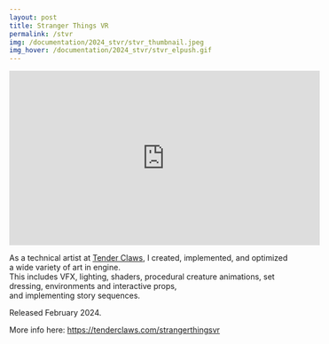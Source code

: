 ```yaml
---
layout: post
title: Stranger Things VR
permalink: /stvr
img: /documentation/2024_stvr/stvr_thumbnail.jpeg
img_hover: /documentation/2024_stvr/stvr_elpush.gif
---
```


<iframe width="560" height="315" src="https://www.youtube.com/embed/Xo5SDo8rNjE?si=nH0G-63Qf1RV9obd" title="YouTube video player" frameborder="0" allow="accelerometer; autoplay; clipboard-write; encrypted-media; gyroscope; picture-in-picture; web-share" referrerpolicy="strict-origin-when-cross-origin" allowfullscreen></iframe>

As a technical artist at <a href="https://tenderclaws.com">Tender Claws</a>, I created, implemented, and optimized a wide variety of art in engine.<br>
This includes VFX, lighting, shaders, procedural creature animations, set dressing, environments and interactive props, <br>and implementing story sequences.

Released February 2024.

More info here: <a href="https://tenderclaws.com/strangerthingsvr">https://tenderclaws.com/strangerthingsvr</a>